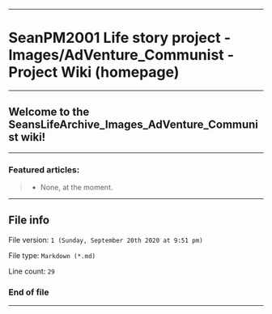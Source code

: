 
***

# SeanPM2001 Life story project - Images/AdVenture_Communist - Project Wiki (homepage)

***

## Welcome to the SeansLifeArchive_Images_AdVenture_Communist wiki!

***

### Featured articles:

> * None, at the moment.

***

## File info

File version: `1 (Sunday, September 20th 2020 at 9:51 pm)`

File type: `Markdown (*.md)`

Line count: `29`

### End of file

***
